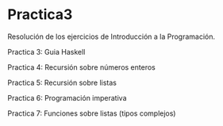 # Practica3
Resolución de los ejercicios de Introducción a la Programación.

Practica 3: Guia Haskell

Practica 4: Recursión sobre números enteros

Practica 5: Recursión sobre listas

Practica 6: Programación imperativa

Practica 7: Funciones sobre listas (tipos complejos)
